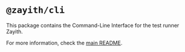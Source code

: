# `@zayith/cli`

This package contains the Command-Line Interface for the test runner Zayith.

For more information, check the [main README](https://npm.im/zayith).
